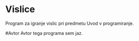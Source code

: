 # Vislice
Program za igranje vislic  pri predmetu Uvod v programiranje.

#Avtor
Avtor tega programa sem jaz.
